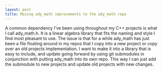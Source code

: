 ```yaml
---
layout: post
title: Moving ady_math improvements to the ady_math repo
---
```


A common dependency I've been using throughout my C++ projects is what I call ady_math.h.
It is a  linear algebra library that fits the naming and style I find most pleasant to use.
The issue is that for a while ady_math has just been a file floating around in my repos that
I copy into a new project or copy over an old projects implementation.
I want to make it into a library that is easy to include, and update going forward by using
git submodules in conjunction with putting ady_math into its own repo.
This way I can just add the submodule to new projects and update old projects with new changes.

